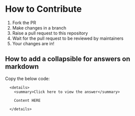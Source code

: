 # How to Contribute

1. Fork the PR 
2. Make changes in a branch
3. Raise a pull request to this repository
4. Wait for the pull request to be reviewed by maintainers
5. Your changes are in!


## How to add a collapsible for answers on markdown

Copy the below code:
```
  <details>
    <summary>Click here to view the answer</summary>
    
    Content HERE
    
  </details>
```